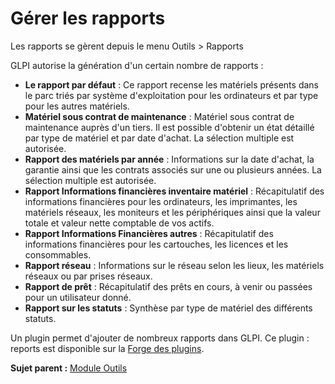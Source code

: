 Gérer les rapports
==================

Les rapports se gèrent depuis le menu Outils \> Rapports

GLPI autorise la génération d'un certain nombre de rapports :

-   **Le rapport par défaut** : Ce rapport recense les matériels
    présents dans le parc triés par système d'exploitation pour les
    ordinateurs et par type pour les autres matériels.
-   **Matériel sous contrat de maintenance** : Matériel sous contrat de
    maintenance auprès d'un tiers. Il est possible d'obtenir un état
    détaillé par type de matériel et par date d'achat. La sélection
    multiple est autorisée.
-   **Rapport des matériels par année** : Informations sur la date
    d'achat, la garantie ainsi que les contrats associés sur une ou
    plusieurs années. La sélection multiple est autorisée.
-   **Rapport Informations financières inventaire matériel** :
    Récapitulatif des informations financières pour les ordinateurs, les
    imprimantes, les matériels réseaux, les moniteurs et les
    périphériques ainsi que la valeur totale et valeur nette comptable
    de vos actifs.
-   **Rapport Informations Financières autres** : Récapitulatif des
    informations financières pour les cartouches, les licences et les
    consommables.
-   **Rapport réseau** : Informations sur le réseau selon les lieux, les
    matériels réseaux ou par prises réseaux.
-   **Rapport de prêt** : Récapitulatif des prêts en cours, à venir ou
    passées pour un utilisateur donné.
-   **Rapport sur les statuts** : Synthèse par type de matériel des
    différents statuts.

Un plugin permet d'ajouter de nombreux rapports dans GLPI. Ce plugin :
reports est disponible sur la [Forge des
plugins](https://forge.indepnet.net/projects/show/plugins).

**Sujet parent :** [Module
Outils](../glpi/tool.html "Le module Outils permet aux utilisateurs de gérer les notes, la base de connaissance, les réservations ainsi que de générer des rapports")
